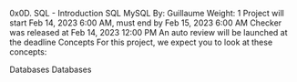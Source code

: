 0x0D. SQL - Introduction
SQL
MySQL
 By: Guillaume
 Weight: 1
 Project will start Feb 14, 2023 6:00 AM, must end by Feb 15, 2023 6:00 AM
 Checker was released at Feb 14, 2023 12:00 PM
 An auto review will be launched at the deadline
Concepts
For this project, we expect you to look at these concepts:

Databases
Databases
